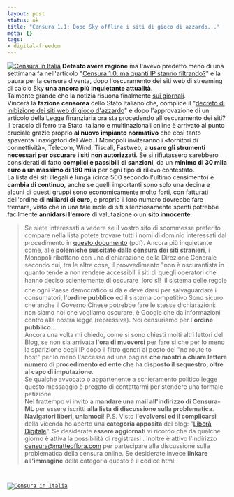 ```yaml
--- 
layout: post
status: ok
title: "Censura 1.1: Dopo Sky offline i siti di gioco di azzardo..."
meta: {}
tags: 
- digital-freedom
---
```

[![Censura in Italia](http://www.lastknight.com/download/banner_censura.png)](http://www.lastknight.com/category/liberta-digitale/)
**Detesto avere ragione** ma l'avevo predetto meno di una settimana fa nell'articolo "[Censura 1.0: ma quanti IP stanno filtrando?](http://www.lastknight.com/2006/02/12/censura-quanti-ip-stanno-filtrando/)" e la paura per la censura diventa, dopo l'oscuramento dei siti web di streaming di calcio Sky **una ancora più inquietante attualità**.  
Talmente grande che la notizia risuona finalmente [sui giornali](http://www.corriere.it/Primo_Piano/Cronache/2006/02_Febbraio/13/giochivietati.shtml).  
Vincerà la **fazione censorea** dello Stato Italiano che, complice il "[decreto di inibizione dei siti web di gioco d'azzardo](http://www.aams.it/site.php?page=20060213112534421&op=download)"  e dopo l'approvazione di un articolo della Legge finanziaria ora sta procedendo all'oscuramento dei siti?
Il braccio di ferro tra Stato italiano e multinazionali online è arrivato al punto cruciale grazie proprio **al nuovo impianto normativo** che così tanto spaventa i navigatori del Web. I Monopoli inviteranno i «fornitori di connettività», Telecom, Wind, Tiscali, Fastweb, a **usare gli strumenti necessari per oscurare i siti non autorizzati**. Se si rifiutassero sarebbero considerati di fatto **complici e passibili di sanzioni**, da un **minimo di 30 mila euro a un massimo di 180 mila** per ogni tipo di rilievo contestato.  
La lista dei siti illegali è lunga (circa 500 secondo l'ultimo censimento) e **cambia di continuo**, anche se quelli importanti sono solo una decina e alcuni di questi gruppi sono economicamente molto forti, con fatturati dell'ordine di **miliardi di euro**, e proprio il loro numero dovrebbe fare tremare, visto che in una tale mole di siti silenziosamente spenti potrebbe facilmente **annidarsi l'errore** di valutazione o un **sito innocente**.
> Se siete interessati a vedere se il vostro sito di scommesse preferito compare nella lista potete trovare tutti i nomi di dominio interessati dal procedimento in [questo documento](http://www.aams.it/site.php?page=20060213093814964&op=download) (pdf).
Ancora più inquietante come, alle **polemiche suscitate dalla censura dei siti stranieri**, i Monopoli ribattano con una dichiarazione della Direzione Generale secondo cui, tra le altre cose, il provvedimento
>"non è oscurantista in quanto tende a non rendere accessibili i siti di quegli operatori che hanno deciso scientemente di oscurare  loro sì!  il sistema delle regole che ogni Paese democratico si dà e deve darsi per salvaguardare i consumatori, l'**ordine pubblico** ed il sistema competitivo
Sono sicuro che anche il Governo Cinese potrebbe fare le stesse dichiarazioni: non siamo noi che vogliamo oscurare, è Google che da informazioni contro alla nostra legge (repressiva). Noi censuriamo per l'**ordine pubblico**...  
Ancora una volta mi chiedo, come si sono chiesti molti altri lettori del Blog, se non sia arrivata **l'ora di muoversi** per fare si che per lo meno la sparizione degli IP dopo il filtro generi al posto del "no route to host" per lo meno l'accesso ad una pagina **che mostri a chiare lettere numero di procedimento ed ente che ha disposto il sequestro, oltre al capo di imputazione**.  
Se qualche avvocato o appartenente a schieramento politico legge questo messaggio è pregato di contattarmi per stendere una formale petizione.  
Nel frattempo vi invito a **mandare una mail all'indirizzo di Censura-ML** per essere iscritti **alla lista di discussione sulla problematica**.  
**Navigatori liberi, uniamoci**!
P.S. Visto **l'evolversi ed il complicarsi** della vicenda ho aperto una **categoria apposita** del blog: "[Liberà Digitale](http://www.lastknight.com/category/liberta-digitale/)". Se desiderate **essere aggiornati** vi ricordo che da qualche giorno è attiva la possibilità di registrarsi .  Inoltre è attivo l'indirizzo  [censura@matteoflora.com](mailto:censura@matteoflora.com) per partecipare alla discussione sulla problematica della censura online.
Se desiderate invece **linkare all'immagine** della categoria questo è il codice html:

<code lang="html">
<a
href="http://www.lastknight.com/category/liberta-digitale/">
<img
src="http://www.lastknight.com/download/banner_censura.png"
alt="Censura in Italia" title="" /></a>
</code> 
